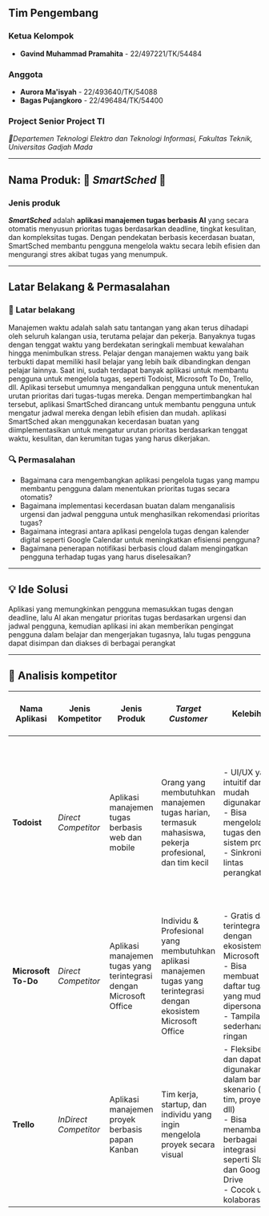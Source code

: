 ## Tim Pengembang
### Ketua Kelompok
- **Gavind Muhammad Pramahita** - 22/497221/TK/54484

### Anggota
- **Aurora Ma'isyah** - 22/493640/TK/54088
- **Bagas Pujangkoro** - 22/496484/TK/54400

### Project Senior Project TI
*📍Departemen Teknologi Elektro dan Teknologi Informasi, Fakultas Teknik, Universitas Gadjah Mada*

---

## Nama Produk: 🚀 ***SmartSched*** 🚀
### Jenis produk
***SmartSched*** adalah **aplikasi manajemen tugas berbasis AI** yang secara otomatis menyusun prioritas tugas berdasarkan deadline, tingkat kesulitan, dan kompleksitas tugas. Dengan pendekatan berbasis kecerdasan buatan, SmartSched membantu pengguna mengelola waktu secara lebih efisien dan mengurangi stres akibat tugas yang menumpuk.

---

## Latar Belakang & Permasalahan

### 🎯 Latar belakang
Manajemen waktu adalah salah satu tantangan yang akan terus dihadapi oleh seluruh kalangan usia, terutama pelajar dan pekerja. Banyaknya tugas dengan tenggat waktu yang berdekatan seringkali membuat kewalahan hingga menimbulkan stress. Pelajar dengan manajemen waktu yang baik terbukti dapat memiliki hasil belajar yang lebih baik dibandingkan dengan pelajar lainnya. 
Saat ini, sudah terdapat banyak aplikasi untuk membantu pengguna untuk mengelola tugas, seperti Todoist, Microsoft To Do, Trello, dll. Aplikasi tersebut umumnya mengandalkan pengguna untuk menentukan urutan prioritas dari tugas-tugas mereka.
Dengan mempertimbangkan hal tersebut, aplikasi SmartSched dirancang untuk membantu pengguna untuk mengatur jadwal mereka dengan lebih efisien dan mudah. aplikasi SmartSched akan menggunakan kecerdasan buatan yang diimplementasikan untuk mengatur urutan prioritas berdasarkan tenggat waktu, kesulitan, dan kerumitan tugas yang harus dikerjakan.

### 🔍 Permasalahan
- Bagaimana cara mengembangkan aplikasi pengelola tugas yang mampu membantu pengguna dalam menentukan prioritas tugas secara otomatis?
- Bagaimana implementasi kecerdasan buatan dalam menganalisis urgensi dan jadwal pengguna untuk menghasilkan rekomendasi prioritas tugas?
- Bagaimana integrasi antara aplikasi pengelola tugas dengan kalender digital seperti Google Calendar untuk meningkatkan efisiensi pengguna?
- Bagaimana penerapan notifikasi berbasis cloud dalam mengingatkan pengguna terhadap tugas yang harus diselesaikan?

---

## 💡 Ide Solusi
Aplikasi yang memungkinkan pengguna memasukkan tugas dengan deadline, lalu AI akan mengatur prioritas tugas berdasarkan urgensi dan jadwal pengguna, kemudian aplikasi ini akan memberikan pengingat pengguna dalam belajar dan mengerjakan tugasnya, lalu tugas pengguna dapat disimpan dan diakses di berbagai perangkat

---

## 📑 Analisis kompetitor

| **Nama Aplikasi**   | **Jenis Kompetitor**    | **Jenis Produk**  | ***Target Customer***      | **Kelebihan**                                     | **Kekurangan**                                       | ***Key Competitive Advantage & Unique Value***                                 |
|---------------------|------------------------|------------------|--------------------------|---------------------------------------------------|---------------------------------------------------|---------------------------------------------------------|
| **Todoist**        | *Direct Competitor*    | Aplikasi manajemen tugas berbasis web dan mobile     | Orang yang membutuhkan manajemen tugas harian, termasuk mahasiswa, pekerja profesional, dan tim kecil    | - UI/UX yang intuitif dan mudah digunakan<br>- Bisa mengelola tugas dengan sistem proyek<br>- Sinkronisasi lintas perangkat           | - Tidak memiliki fitur AI untuk memprioritaskan tugas otomatis<br>- Banyak fitur premium yang berbayar<br>- Tidak ada analisis tugas berbasis AI         | *Smartsched* memiliki fitur AI-powered task prioritization, yaitu fitur yang secara otomatis menyesuaikan jadwal berdasarkan tingkat urgensi serta kompleksitas tugas yang belum ada di Todoist  |
| **Microsoft To-Do**| *Direct Competitor*    | Aplikasi manajemen tugas yang terintegrasi dengan Microsoft Office     | Individu & Profesional yang membutuhkan aplikasi manajemen tugas yang terintegrasi dengan ekosistem Microsoft Office    | - Gratis dan terintegrasi dengan ekosistem Microsoft<br>- Bisa membuat daftar tugas yang mudah dipersonalisasi<br>- Tampilan sederhana dan ringan        | - Tidak memiliki fitur AI yang memprioritaskan tugas<br>- Tidak ada fitur otomatisasi cerdas untuk jadwal<br>- Tidak terlalu fleksibel untuk manajemen tugas tingkat lanjut         | *Smartsched* menggunakan AI untuk memberikan saran prioritas tugas yang belum dimiliki Microsoft To Do         |
| **Trello**        | *InDirect Competitor*       | Aplikasi manajemen proyek berbasis papan Kanban     | Tim kerja, startup, dan individu yang ingin mengelola proyek secara visual         | - Fleksibel dan dapat digunakan dalam banyak skenario (kerja tim, proyek, dll)<br>- Bisa menambahkan berbagai integrasi seperti Slack dan Google Drive<br>- Cocok untuk kolaborasi tim         | - Tidak ideal untuk manajemen tugas pribadi yang sederhana<br>- Tidak ada fitur AI untuk membantu mengatur tugas otomatis<br>- Kurang cocok untuk pengguna individu yang hanya butuh daftar tugas sederhana        | *Smartsched* lebih fokus pada manajemen tugas harian pribadi dengan AI, bukan berbasis proyek besar seperti Trello    |